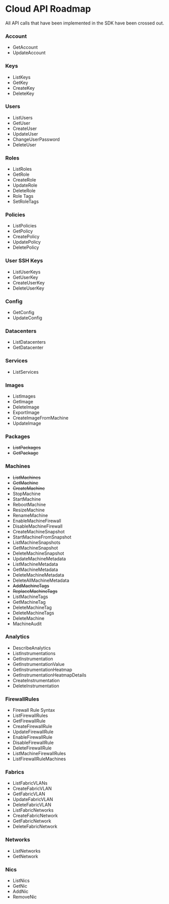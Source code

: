 # Cloud API Roadmap

All API calls that have been implemented in the SDK have been crossed out.

### Account
* GetAccount
* UpdateAccount
### Keys
* ListKeys
* GetKey
* CreateKey
* DeleteKey
### Users
* ListUsers
* GetUser
* CreateUser
* UpdateUser
* ChangeUserPassword
* DeleteUser
### Roles
* ListRoles
* GetRole
* CreateRole
* UpdateRole
* DeleteRole
* Role Tags
* SetRoleTags
### Policies
* ListPolicies
* GetPolicy
* CreatePolicy
* UpdatePolicy
* DeletePolicy
### User SSH Keys
* ListUserKeys
* GetUserKey
* CreateUserKey
* DeleteUserKey
### Config
* GetConfig
* UpdateConfig
### Datacenters
* ListDatacenters
* GetDatacenter
### Services
* ListServices
### Images
* ListImages
* GetImage
* DeleteImage
* ExportImage
* CreateImageFromMachine
* UpdateImage
### Packages
* ~~ListPackages~~
* ~~GetPackage~~
### Machines
* ~~ListMachines~~
* ~~GetMachine~~
* ~~CreateMachine~~
* StopMachine
* StartMachine
* RebootMachine
* ResizeMachine
* RenameMachine
* EnableMachineFirewall
* DisableMachineFirewall
* CreateMachineSnapshot
* StartMachineFromSnapshot
* ListMachineSnapshots
* GetMachineSnapshot
* DeleteMachineSnapshot
* UpdateMachineMetadata
* ListMachineMetadata
* GetMachineMetadata
* DeleteMachineMetadata
* DeleteAllMachineMetadata
* ~~AddMachineTags~~
* ~~ReplaceMachineTags~~
* ListMachineTags
* GetMachineTag
* DeleteMachineTag
* DeleteMachineTags
* DeleteMachine
* MachineAudit
### Analytics
* DescribeAnalytics
* ListInstrumentations
* GetInstrumentation
* GetInstrumentationValue
* GetInstrumentationHeatmap
* GetInstrumentationHeatmapDetails
* CreateInstrumentation
* DeleteInstrumentation
### FirewallRules
* Firewall Rule Syntax
* ListFirewallRules
* GetFirewallRule
* CreateFirewallRule
* UpdateFirewallRule
* EnableFirewallRule
* DisableFirewallRule
* DeleteFirewallRule
* ListMachineFirewallRules
* ListFirewallRuleMachines
### Fabrics
* ListFabricVLANs
* CreateFabricVLAN
* GetFabricVLAN
* UpdateFabricVLAN
* DeleteFabricVLAN
* ListFabricNetworks
* CreateFabricNetwork
* GetFabricNetwork
* DeleteFabricNetwork
### Networks
* ListNetworks
* GetNetwork
### Nics
* ListNics
* GetNic
* AddNic
* RemoveNic